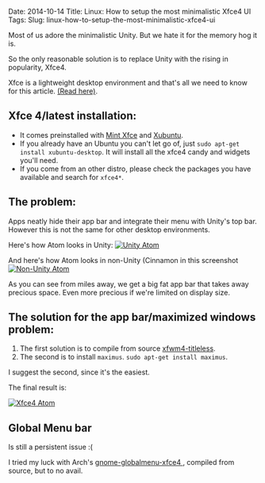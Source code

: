 Date: 2014-10-14
Title: Linux: How to setup the most minimalistic Xfce4 UI
Tags:
Slug: linux-how-to-setup-the-most-minimalistic-xfce4-ui



Most of us adore the minimalistic Unity. But we hate it for the memory hog it is.

So the only reasonable solution is to replace Unity with the rising in popularity, Xfce4.

Xfce is a lightweight desktop environment and that's all we need to know for this article. [(Read here)](http://www.xfce.org/).



## Xfce 4/latest installation:

* It comes preinstalled with [Mint Xfce](http://www.linuxmint.com/download.php) and [Xubuntu](http://xubuntu.org/).
* If you already have an Ubuntu you can't let go of, just `sudo apt-get install xubuntu-desktop`. It will install all the xfce4 candy and widgets you'll need.
* If you come from an other distro, please check the packages you have available and search for `xfce4*`.



## The problem:

Apps neatly hide their app bar and integrate their menu with Unity's top bar.
However this is not the same for other desktop environments.

Here's how Atom looks in Unity:
[![Unity Atom](http://i.imgur.com/h01xaFN.png)](http://i.imgur.com/h01xaFN.png)


And here's how Atom looks in non-Unity (Cinnamon in this screenshot
[![Non-Unity Atom](http://i.imgur.com/0daTsbr.png)](http://i.imgur.com/0daTsbr.png)



As you can see from miles away, we get a big fat app bar that takes away precious space.
Even more precious if we're limited on display size.




## The solution for the app bar/maximized windows problem:

1. The first solution is to compile from source [xfwm4-titleless](https://github.com/cedl38/xfwm4-titleless).
2. The second is to install `maximus`. `sudo apt-get install maximus`.


I suggest the second, since it's the easiest.


The final result is:

[![Xfce4 Atom](http://i.imgur.com/RmXbTfx.png)](http://i.imgur.com/RmXbTfx.png)



## Global Menu bar

Is still a persistent issue :(

I tried my luck with Arch's [gnome-globalmenu-xfce4 ](https://aur.archlinux.org/packages/gnome-globalmenu-xfce4/), compiled from source, but to no avail.
